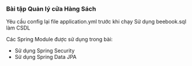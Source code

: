 ### Bài tập Quản lý cửa Hàng Sách

Yêu cầu config lại file application.yml trước khi chạy
Sử dụng beebook.sql làm CSDL

Các Spring Module được sử dụng trong bài:
- Sử dụng Spring Security
- Sử dụng Spring Data JPA

  
